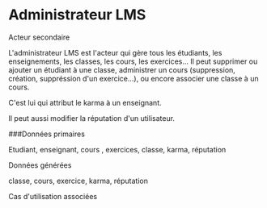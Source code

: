 # Administrateur LMS

Acteur secondaire

L'administrateur LMS est l'acteur qui gère tous les étudiants, les enseignements, les classes,
les cours, les exercices... Il peut supprimer ou ajouter un étudiant à une classe, administrer un cours (suppression, création, suppréssion d'un exercice...), ou encore associer une classe à un cours.

C'est lui qui attribut le karma à un enseignant.

Il peut aussi modifier la réputation d'un utilisateur.

###Données primaires

Etudiant, enseignant, cours , exercices, classe, karma, réputation

Données générées

classe, cours, exercice, karma, réputation

Cas d'utilisation associées

